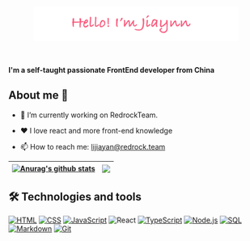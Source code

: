 
<p align="center"><a href="https://anuraghazra.github.io"><img width="80%" alt="Hello, I'm Anurag. I do open source!" src="./assets/hello1.png" /></a></p>

<br />

**I'm a self-taught passionate FrontEnd developer from China**

## About me 👋

-  🚀 I’m currently working on RedrockTeam.

- ❤️ I love react and more front-end knowledge

- 📫 How to reach me: lijiayan@redrock.team


| <a href="https://github.com/anuraghazra/github-readme-stats"><img align="center" src="https://github-readme-stats.vercel.app/api?username=lijiayan921&show_icons=true&include_all_commits=true&theme=dracula&hide_border=true" alt="Anurag's github stats" /></a> | <a href="https://github.com/anuraghazra/github-readme-stats"><img align="center" src="https://github-readme-stats.vercel.app/api/top-langs/?username=lijiayan921&layout=compact&theme=dracula&hide_border=true" /></a> |
| ------------- | ------------- |

## 🛠  Technologies and tools
<p>
   <a href="https://github.com/search?q=user%3ADenverCoder1+language%3Ahtml"><img alt="HTML" src="https://img.shields.io/badge/HTML-E34F26.svg?logo=html5&logoColor=white"></a>
 <a href="https://github.com/search?q=user%3ADenverCoder1+language%3Acss"><img alt="CSS" src="https://img.shields.io/badge/CSS-1572B6.svg?logo=css3&logoColor=white"></a>
   <a href="https://github.com/search?q=user%3ADenverCoder1+language%3Ajavascript"><img alt="JavaScript" src="https://img.shields.io/badge/JavaScript-F7DF1E.svg?logo=javascript&logoColor=black"></a>
    <img src="https://img.shields.io/badge/React-282C34?logo=react&logoColor=61DAFB" alt="React" title="React" height="20" />
      <a href="https://github.com/search?q=user%3ADenverCoder1+language%3AtypeScript"><img alt="TypeScript" src="https://img.shields.io/badge/TypeScript-007ACC.svg?logo=typescript&logoColor=white"></a>
          <a href="https://github.com/search?q=user%3ADenverCoder1+language%3Ajavascript"><img alt="Node.js" src="https://img.shields.io/badge/Node.js-43853D.svg?logo=node.js&logoColor=white"></a>
            <a href="https://github.com/search?q=user%3ADenverCoder1+language%3Asql"><img alt="SQL" src="https://custom-icon-badges.demolab.com/badge/MySQL-025E8C.svg?logo=database&logoColor=white"></a>
     <a href="https://github.com/search?q=user%3ADenverCoder1+language%3Amarkdown"><img alt="Markdown" src="https://img.shields.io/badge/Markdown-000000.svg?logo=markdown&logoColor=white"></a>
   <a href="#"><img alt="Git" src="https://img.shields.io/badge/Git-F05033.svg?logo=git&logoColor=white"></a>
  
</p>



